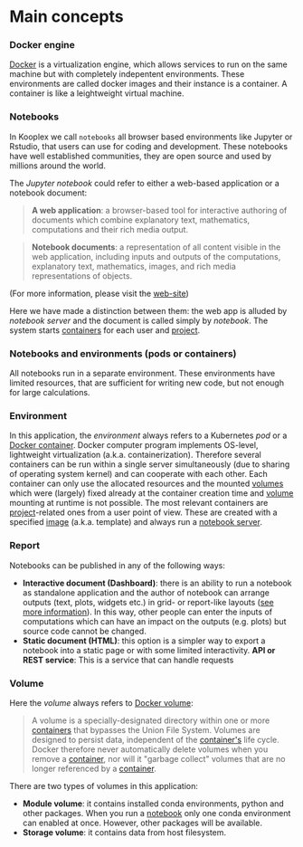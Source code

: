 Main concepts
========

### Docker engine

[Docker](https://www.docker.com/why-docker) is a virtualization engine, which allows services to run on the same machine but with completely indepentent environments. These environments are called docker images and their instance is a container. A container is like a leightweight virtual machine.

<span id="notebook"></span>
### Notebooks

In Kooplex we call `notebooks` all browser based environments like Jupyter or Rstudio, that users can use for coding and development. These notebooks have well established communities, they are open source and used by millions around the world.

The _Jupyter notebook_ could refer to either a web-based application or a notebook document:
> **A web application**: a browser-based tool for interactive authoring of documents which combine explanatory text, mathematics, computations and their rich media output.

> **Notebook documents**: a representation of all content visible in the web application, including inputs and outputs of the computations, explanatory text, mathematics, images, and rich media representations of objects.

(For more information, please visit the [web-site](https://jupyter-notebook.readthedocs.io/en/stable/notebook.html))

Here we have made a distinction between them: the web app is alluded by _notebook server_ and the document is called simply by _notebook_. The system starts [containers](#container) for each user and [project](#project).

### Notebooks and environments (pods or containers)

All notebooks run in a separate environment. These environments have limited resources, that are sufficient for writing new code, but not enough for large calculations. 

### Environment
In this application, the _environment_ always refers to a Kubernetes *pod* or a [Docker container](https://www.docker.com/what-container). Docker computer program implements OS-level, lightweight virtualization (a.k.a. containerization). Therefore several containers can be run within a single server simultaneously (due to sharing of operating system kernel) and can cooperate with each other. Each container can only use the allocated resources and the mounted [volumes](#volume) which were (largely) fixed already at the container creation time and [volume](#volume) mounting at runtime is not possible. The most relevant containers are [project](#project)-related ones from a user point of view. These are created with a specified [image](#image) (a.k.a. template) and always run a [notebook server](#notebook).


### Report
Notebooks can be published in any of the following ways:
- **Interactive document (Dashboard)**: there is an ability to run a notebook as standalone application and the author of notebook can arrange outputs (text, plots, widgets etc.) in grid- or report-like layouts ([see more information](http://jupyter-dashboards-layout.readthedocs.io/en/latest/#jupyter-dashboards-layout-extension)). In this way, other people can enter the inputs of computations which can have an impact on the outputs (e.g. plots) but source code cannot be changed.
- **Static document (HTML)**: this option is a simpler way to export a notebook into a static page or with some limited interactivity.
  **API or REST service**: This is a service that can handle requests

### Volume
Here the _volume_ always refers to [Docker volume](https://docs.docker.com/glossary/?term=volume):
> A volume is a specially-designated directory within one or more [containers](#container) that bypasses the Union File System. Volumes are designed to persist data, independent of the [container's](#container) life cycle. Docker therefore never automatically delete volumes when you remove a [container](#container), nor will it "garbage collect" volumes that are no longer referenced by a [container](#container).

There are two types of volumes in this application:
- **Module volume**: it contains installed conda environments, python and other packages. When you run a [notebook](#notebook) only one conda environment can enabled at once. However, other packages will be available.
- **Storage volume**: it contains data from host filesystem.

